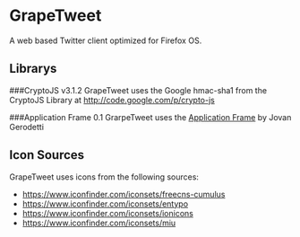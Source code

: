 GrapeTweet
==========
A web based Twitter client optimized for Firefox OS. 

Librarys
--------
###CryptoJS v3.1.2
GrapeTweet uses the Google hmac-sha1 from the CryptoJS Library at http://code.google.com/p/crypto-js

###Application Frame 0.1
GrarpeTweet uses the [Application Frame](http://github.com/titannanode/applicationframe) by Jovan Gerodetti

Icon Sources
------------
GrapeTweet uses icons from the following sources:

- https://www.iconfinder.com/iconsets/freecns-cumulus
- https://www.iconfinder.com/iconsets/entypo
- https://www.iconfinder.com/iconsets/ionicons
- https://www.iconfinder.com/iconsets/miu

